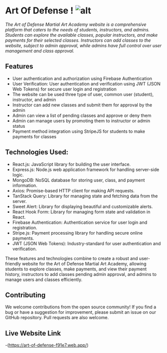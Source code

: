 
# Art Of Defense ! ![alt](https://i.ibb.co/ftNbpKy/martial-arts-logo.png)

*_The Art of Defense Martial Art Academy website is a comprehensive platform that caters to the needs of students, instructors, and admins. Students can explore the available classes, popular instructors, and make payments for their selected classes. Instructors can add classes to the website, subject to admin approval, while admins have full control over user management and class approval._*

## Features
- User authentication and authorization using Firebase Authentication
- User Verification: User authentication and verification using JWT (JSON Web Tokens) for secure user login and registration
- The website can be used three type of user, common user (student), instructor, and admin
- Instructor can add new classes and submit them for approval by the admin
- Admin can view a list of pending classes and approve or deny them
- Admin can manage users by promoting them to instructor or admin status
- Payment method integration using StripeJS for students to make payments for classes


## Technologies Used:
- React.js: JavaScript library for building the user interface.
 - Express.js: Node.js web application framework for handling server-side logic.
 - MongoDB: NoSQL database for storing user, class, and payment information.
- Axios: Promise-based HTTP client for making API requests.
- TanStack Query: Library for managing state and fetching data from the server.
- Sweet Alert: Library for displaying beautiful and customizable alerts.
- React Hook Form: Library for managing form state and validation in React.
- Firebase Authentication: Authentication service for user login and registration.
- Stripe.js: Payment processing library for handling secure online payments.
- JWT (JSON Web Tokens): Industry-standard for user authentication and verification.

These features and technologies combine to create a robust and user-friendly website for the Art of Defense Martial Art Academy, allowing students to explore classes, make payments, and view their payment history, instructors to add classes pending admin approval, and admins to manage users and classes efficiently.


## Contributing
We welcome contributions from the open source community! If you find a bug or have a suggestion for improvement, please submit an issue on our GitHub repository. Pull requests are also welcome.




## Live Website Link
-(https://art-of-defense-f91e7.web.app/)





